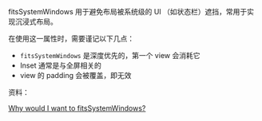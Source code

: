 fitsSystemWindows 用于避免布局被系统级的 UI （如状态栏）遮挡，常用于实现沉浸式布局。

在使用这一属性时，需要谨记以下几点：

+ `fitsSystemWindows` 是深度优先的，第一个 view 会消耗它
+ Inset 通常是与全屏相关的
+ view 的 padding 会被覆盖，即无效











资料：

[Why would I want to fitsSystemWindows?](https://medium.com/androiddevelopers/why-would-i-want-to-fitssystemwindows-4e26d9ce1eec?linkId=19685562)